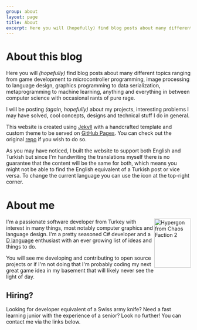```yaml
---
group: about
layout: page
title: About
excerpt: Here you will (hopefully) find blog posts about many different topics ranging from game development to microcontroller programming, image processing to language design, graphics programming to data serialization, metaprogramming to machine learning, anything and everything in between computer science with occasional rants of pure rage.
---
```


# About this blog
Here you will *(hopefully)* find blog posts about many different topics ranging from game development to microcontroller
programming, image processing to language design, graphics programming to data serialization, metaprogramming to machine
learning, anything and everything in between computer science with occasional rants of pure rage.

I will be posting *(again, hopefully)* about my projects, interesting problems I may have solved, cool concepts, designs
and technical stuff I do in general.

This website is created using [Jekyll](https://jekyllrb.com) with a handcrafted template and custom theme to be served
on [GitHub Pages](https://pages.github.com). You can check out the original
[repo](https://github.com/ahmetsait/ahmetsait.github.io) if you wish to do so.

As you may have noticed, I built the website to support both English and Turkish but since I'm handwriting the
translations myself there is no guarantee that the content will be the same for both, which means you might not be able
to find the English equivalent of a Turkish post or vice versa. To change the current language you can use the
<i class="fas fa-earth-americas"></i> icon at the top-right corner.

# About me
<img class="noselect" style="width:100px;height:134.30630604px;float:right" src="{{ 'assets/profile.svg' | relative_url }}"
	alt="Hypergon from Chaos Faction 2"
	title="Hypergon from Chaos Faction 2&#x0d;I'm using it as my profile picture at various places on the web">

I'm a passionate software developer from Turkey with interest in many things, most notably computer graphics and
language design. I'm a pretty seasoned C# developer and a [D language](https://dlang.org) enthusiast with an ever
growing list of ideas and things to do.

You will see me developing and contributing to open source projects or if I'm not doing that I'm probably coding my next
great game idea in my basement that will likely never see the light of day.

## Hiring?
Looking for developer equivalent of a Swiss army knife? Need a fast learning junior with the experience of a senior?
Look no further! You can contact me via the links below.
